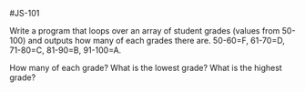 #JS-101

Write a program that loops over an array of student grades (values from 50-100) 
and outputs how many of each grades there are.
50-60=F, 61-70=D, 71-80=C, 81-90=B, 91-100=A.

How many of each grade?
What is the lowest grade?
What is the highest grade?